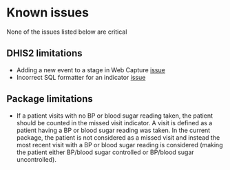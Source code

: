 # Known issues

None of the issues  listed below are critical

## DHIS2 limitations
- Adding a new event to a stage in Web Capture [issue](https://dhis2.atlassian.net/browse/DHIS2-16885)
- Incorrect SQL formatter for an indicator [issue](https://dhis2.atlassian.net/browse/DHIS2-17789)

## Package limitations
- If a patient visits with no BP or blood sugar reading taken, the patient should be counted in the missed visit indicator. A visit is defined as a patient having a BP or blood sugar reading was taken. In the current package, the patient is not considered as a missed visit and instead the most recent visit with a BP or blood sugar reading is considered (making the patient either BP/blood sugar controlled or BP/blood sugar uncontrolled).
